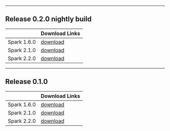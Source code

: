 
---

## **Release 0.2.0 nightly build**

| | Download Links |
| ------------- | --------- | 
| Spark 1.6.0   | [download](https://oss.sonatype.org/content/repositories/snapshots/com/intel/analytics/zoo/analytics-zoo-SPARK_1.6/0.2.0-SNAPSHOT/) | 
| Spark 2.1.0   | [download](https://oss.sonatype.org/content/repositories/snapshots/com/intel/analytics/zoo/analytics-zoo-SPARK_2.1/0.2.0-SNAPSHOT/) |
| Spark 2.2.0   | [download](https://oss.sonatype.org/content/repositories/snapshots/com/intel/analytics/zoo/analytics-zoo-SPARK_2.2/0.2.0-SNAPSHOT/) |

---
## **Release 0.1.0**

| | Download Links |
| ------------- | --------- | 
| Spark 1.6.0   | [download](https://oss.sonatype.org/content/repositories/releases/com/intel/analytics/zoo/analytics-zoo-SPARK_1.6/0.1.0/analytics-zoo-SPARK_1.6-0.1.0-dist.zip) | 
| Spark 2.1.0   | [download](https://oss.sonatype.org/content/repositories/releases/com/intel/analytics/zoo/analytics-zoo-SPARK_2.1/0.1.0/analytics-zoo-SPARK_2.1-0.1.0-dist.zip) |
| Spark 2.2.0   | [download](https://oss.sonatype.org/content/repositories/releases/com/intel/analytics/zoo/analytics-zoo-SPARK_2.2/0.1.0/analytics-zoo-SPARK_2.2-0.1.0-dist.zip) |
